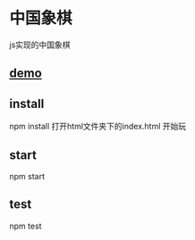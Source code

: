 # 中国象棋
js实现的中国象棋

## [demo](http://qxu1142170231.my3w.com/xiangqi/html)

## install
npm install
打开html文件夹下的index.html
开始玩

## start
npm start

## test
npm test 
